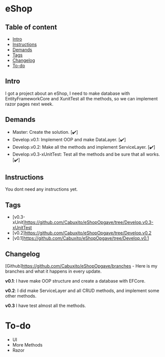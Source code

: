 # eShop
## Table of content

* [Intro](#Intro)
* [Instructions](#Instructions)
* [Demands](#Demands)
* [Tags](#Tags)
* [Changelog](#Changelog)
* [To-do](#To-do)


## Intro

I got a project about an eShop, I need to make database with EntityFrameworkCore and XunitTest all the methods, so we can implement razor pages next week.

## Demands 

<ul>
  <li> Master: Create the solution. [✔️]</li> 
  <li> Develop.v0.1: Implement OOP and make DataLayer. [✔️]</li> 
  <li> Develop.v0.2: Make all the methods and implement ServiceLayer. [✔️]</li>
  <li> Develop.v0.3-xUnitTest: Test all the methods and be sure that all works. [✔️]</li>
</ul>

## Instructions

You dont need any instructions yet.

## Tags


* [v0.3-xUnit]https://github.com/Cabuxito/eShopOpgave/tree/Develop.v0.3-xUnitTest
* [v0.2]https://github.com/Cabuxito/eShopOpgave/tree/Develop.v0.2
* [v0.1]https://github.com/Cabuxito/eShopOpgave/tree/Develop.v0.1

## Changelog

[Github]https://github.com/Cabuxito/eShopOpgave/branches - Here is my branches and what it happens in every update.

**v0.1**:
I have make OOP structure and create a database with EFCore.

**v0.2**:
I did make ServiceLayer and all CRUD methods, and implement some other methods.

**v0.3**
I have test almost all the methods.



# To-do
* UI
* More Methods
* Razor
